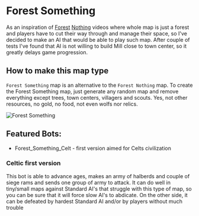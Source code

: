 # Forest Something
As an inspiration of [Forest](https://www.youtube.com/watch?v=CTRwNlRaw9Y) [Nothing](https://www.youtube.com/watch?v=3SFDDZAsXGQ) videos where whole map is just a forest and players have to cut their way through and manage their space, so I've decided to make an AI that would be able to play such map. After couple of tests I've found that AI is not willing to build Mill close to town center, so it greatly delays game progression.  
## How to make this map type
`Forest Something` map is an alternative to the `Forest Nothing` map. To create the Forest Something map, just generate any random map and remove everything except trees, town centers, villagers and scouts. Yes, not other resources, no gold, no food, not even wolfs nor relics.  
  
![Forest Something](https://i.imgur.com/KjtztbR.jpg)  

## Featured Bots:
* Forest_Something_Celt - first version aimed for Celts civilization

### Celtic first version
This bot is able to advance ages, makes an army of halberds and couple of siege rams and sends one group of army to attack. It can do well in tiny/small maps against Standard AI's that struggle with this type of map, so you can be sure that it will force slow AI's to abdicate. On the other side, it can be defeated by hardest Standard AI and/or by players without much trouble
